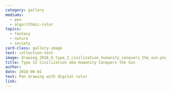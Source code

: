 ```yaml
---
category: gallery
mediums:
  - pen
  - algorithmic-color
topics:
  - fantasy
  - nature
  - society
card-class: gallery-image
text: collection-test
image: drawing_2016_6_type_2_civilization_humanity_conquers_the_sun.png
title: Type II Civilization aka Humanity Conquers the Sun
author:
date: 2016-06-01
text: Pen drawing with digital color
link:
---
```

